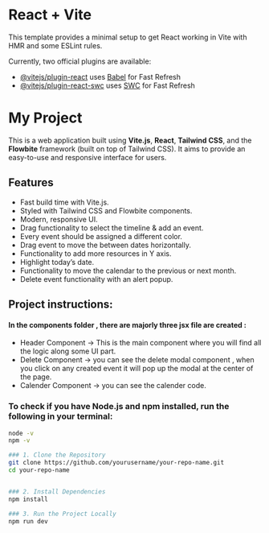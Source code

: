 # React + Vite

This template provides a minimal setup to get React working in Vite with HMR and some ESLint rules.

Currently, two official plugins are available:

- [@vitejs/plugin-react](https://github.com/vitejs/vite-plugin-react/blob/main/packages/plugin-react/README.md) uses [Babel](https://babeljs.io/) for Fast Refresh
- [@vitejs/plugin-react-swc](https://github.com/vitejs/vite-plugin-react-swc) uses [SWC](https://swc.rs/) for Fast Refresh


# My Project

This is a web application built using **Vite.js**, **React**, **Tailwind CSS**, and the **Flowbite** framework (built on top of Tailwind CSS). It aims to provide an easy-to-use and responsive interface for users.

## Features

- Fast build time with Vite.js.
- Styled with Tailwind CSS and Flowbite components.
- Modern, responsive UI.
- Drag functionality to select the timeline & add an event.
- Every event should be assigned a different color.
- Drag event to move the between dates horizontally.
- Functionality to add more resources in Y axis.
- Highlight today’s date.
- Functionality to move the calendar to the previous or next month.
- Delete event functionality with an alert popup.

## Project instructions: 

#### In the components folder , there are majorly three jsx file are created :
- Header Component -> This is the main component where you will find all the logic along some UI part.
- Delete Component -> you can see the delete modal component , when you click on any created event it will pop up the modal at the center of the page.
- Calender Component -> you can see the calender code.


### To check if you have Node.js and npm installed, run the following in your terminal:

```bash
node -v
npm -v

### 1. Clone the Repository
git clone https://github.com/yourusername/your-repo-name.git
cd your-repo-name


### 2. Install Dependencies
npm install

### 3. Run the Project Locally
npm run dev





